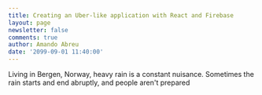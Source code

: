 ```yaml
---
title: Creating an Uber-like application with React and Firebase
layout: page
newsletter: false
comments: true
author: Amando Abreu
date: '2099-09-01 11:40:00'
---
```

Living in Bergen, Norway, heavy rain is a constant nuisance. Sometimes the rain starts and end abruptly, and people aren't prepared
